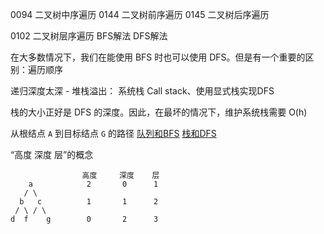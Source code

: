 0094 二叉树中序遍历
0144 二叉树前序遍历
0145 二叉树后序遍历

0102 二叉树层序遍历  BFS解法 DFS解法

在大多数情况下，我们在能使用 BFS 时也可以使用 DFS。但是有一个重要的区别：遍历顺序

递归深度太深 - 堆栈溢出：
系统栈 Call stack、使用显式栈实现DFS

栈的大小正好是 DFS 的深度。因此，在最坏的情况下，维护系统栈需要 O(h)

从根结点 `A` 到目标结点 `G` 的路径
[队列和BFS](https://leetcode-cn.com/leetbook/read/queue-stack/kyozi/)
[栈和DFS](https://leetcode-cn.com/leetbook/read/queue-stack/gro21/)

“高度 深度 层”的概念
```
                高度     深度    层 
    a            2       0      1
   / \                          
  b   c          1       1      2
 / \ / \
d  f    g        0       2      3
```